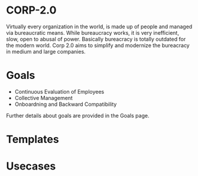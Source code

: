 # CORP-2.0

Virtually every organization in the world, is made up of people and managed via bureaucratic means. While bureaucracy works, it is very inefficient, slow, open to abusal of power. Basically bureacracy is totally outdated for the modern world. Corp 2.0 aims to simplify and modernize the bureacracy in medium and large companies.

# Goals

* Continuous Evaluation of Employees
* Collective Management
* Onboardning and Backward Compatibility

Further details about goals are provided in the Goals page.

# Templates


# Usecases





